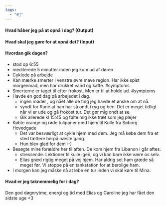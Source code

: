 ```yaml
---
tags:
  - "#📅"
---
```

#### Hvad håber jeg på at opnå i dag? (Output)


#### Hvad skal jeg gøre for at opnå det? (Input)


#### Hvordan gik dagen?

- stod op 6:55
- mediterede 5 minutter inden jeg kom ud af døren 
- Cyklede på arbejde 
- Kan mærke smerter i venstre øvre mave region. Har ikke spist morgenmad, men har drukket vand og kaffe. #symptoms 
- Smerterne er taget til efter frokost. Men er til at holde ud. #symptoms 
- Havde en god dag på arbejedet i dag.
	- ingen møder , og nået alle de ting jeg havde et ønske om at nå.
	- syndt for Rune at han har så ondt i ryg og ben. Det er meget tidligt når vi er ude og gå frokost tur. Det gør mig ondt at se.
	- Gik allerede kl 15:45  og følte mig ikke træt som jeg plejer 
- Købte orange og røde tulipaner med hjem til Kulle fra Søborg Hovedgade 
	- Det var besværligt at cykle hjem med dem. Jeg må købe dem fra et sted tættere herpå næste gang. 
	- Hun blev glad for dem :-) 
- Besøgte mine forældre her til aften. De kom hjem fra Libanon i går aftes.
	- stressende. Lektioner til kulle igen, og  vi kan bare ikke være os selv.
	- Elias græd rigtig meget på vej hjem. Har aldrig set ham græde så meget før. Vi stoppe på en tankstation for at berolige ham.
- I morgen kan jeg måske nå at løbe en tur inden vi skal køre til Mina.
#### Hvad er jeg taknemmelig for i dag? 
Den god døgnrytme, energi og tid med Elias og Caroline  jeg har fået den sidste uge <3